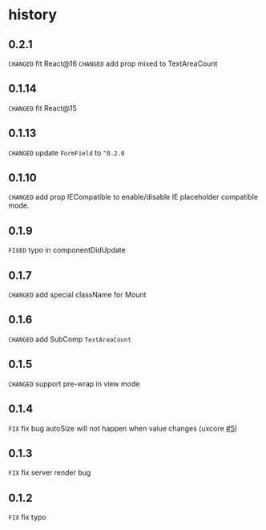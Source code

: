 # history

## 0.2.1

`CHANGED` fit React@16
`CHANGED` add prop mixed to TextAreaCount


## 0.1.14

`CHANGED` fit React@15

## 0.1.13

`CHANGED` update `FormField` to `^0.2.0`

## 0.1.10

`CHANGED` add prop IECompatible to enable/disable IE placeholder compatible mode.

## 0.1.9

`FIXED` typo in componentDidUpdate

## 0.1.7

`CHANGED` add special className for Mount

## 0.1.6

`CHANGED` add SubComp `TextAreaCount`

## 0.1.5

`CHANGED` support pre-wrap in view mode 

## 0.1.4

`FIX` fix bug autoSize will not happen when value changes (uxcore [#5](https://github.com/uxcore/uxcore/issues/5))

## 0.1.3

`FIX` fix server render bug

## 0.1.2

`FIX` fix typo 